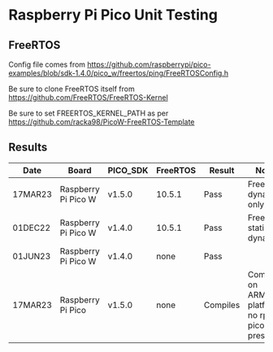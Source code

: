 # Raspberry Pi Pico Unit Testing

## FreeRTOS

Config file comes from https://github.com/raspberrypi/pico-examples/blob/sdk-1.4.0/pico_w/freertos/ping/FreeRTOSConfig.h

Be sure to clone FreeRTOS itself from https://github.com/FreeRTOS/FreeRTOS-Kernel

Be sure to set FREERTOS_KERNEL_PATH as per https://github.com/racka98/PicoW-FreeRTOS-Template

## Results

|   Date  | Board                | PICO_SDK     | FreeRTOS | Result  | Notes |
| ------- | -------------------- | ------------ | -------- | -------- | ----- |
| 17MAR23 | Raspberry Pi Pico W  | v1.5.0       |  10.5.1  | Pass     | FreeRTOS dynamic only
| 01DEC22 | Raspberry Pi Pico W  | v1.4.0       |  10.5.1  | Pass     | FreeRTOS static + dynamic
| 01JUN23 | Raspberry Pi Pico W  | v1.4.0       |  none    | Pass     |
| 17MAR23 | Raspberry Pi Pico    | v1.5.0       |  none    | Compiles | Compiled on ARM64 platform, no rpi pico present
